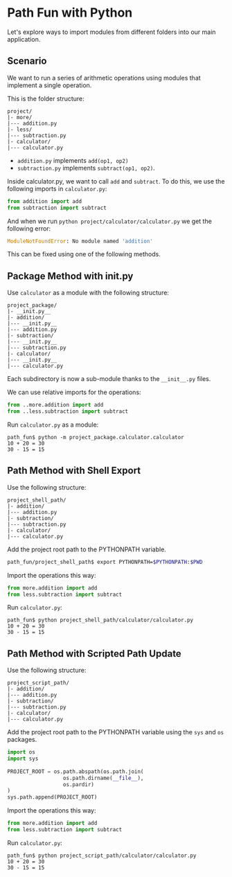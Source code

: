 # Path Fun with Python

Let's explore ways to import modules from different folders into our main application.

## Scenario

We want to run a series of arithmetic operations using modules that implement a single operation.

This is the folder structure:
```
project/
|- more/
|--- addition.py
|- less/
|--- subtraction.py
|- calculator/
|--- calculator.py
```

* `addition.py` implements `add(op1, op2)`
* `subtraction.py` implements `subtract(op1, op2)`.

Inside calculator.py, we want to call `add` and `subtract`. To do this, we use the following imports in `calculator.py`:
```python
from addition import add
from subtraction import subtract
```

And when we run `python project/calculator/calculator.py` we get the following error:
```python
ModuleNotFoundError: No module named 'addition'
```

This can be fixed using one of the following methods.

## Package Method with __init__.py

Use `calculator` as a module with the following structure:

```
project_package/
|- __init.py__
|- addition/
|--- __init.py__
|--- addition.py
|- subtraction/
|--- __init.py__
|--- subtraction.py
|- calculator/
|--- __init.py__
|--- calculator.py
```

Each subdirectory is now a sub-module thanks to the `__init__.py` files.

We can use relative imports for the operations:
```python
from ..more.addition import add
from ..less.subtraction import subtract
```

Run `calculator.py` as a module:
```
path_fun$ python -m project_package.calculator.calculator
10 + 20 = 30
30 - 15 = 15
```

## Path Method with Shell Export

Use the following structure:
```
project_shell_path/
|- addition/
|--- addition.py
|- subtraction/
|--- subtraction.py
|- calculator/
|--- calculator.py
```

Add the project root path to the PYTHONPATH variable.
```bash
path_fun/project_shell_path$ export PYTHONPATH=$PYTHONPATH:$PWD
```

Import the operations this way:
```python
from more.addition import add
from less.subtraction import subtract
```

Run `calculator.py`:
```
path_fun$ python project_shell_path/calculator/calculator.py
10 + 20 = 30
30 - 15 = 15
```

## Path Method with Scripted Path Update 

Use the following structure:
```
project_script_path/
|- addition/
|--- addition.py
|- subtraction/
|--- subtraction.py
|- calculator/
|--- calculator.py
```

Add the project root path to the PYTHONPATH variable using the `sys` and `os` packages.
```python
import os
import sys
    
PROJECT_ROOT = os.path.abspath(os.path.join(
                  os.path.dirname(__file__), 
                  os.pardir)
)
sys.path.append(PROJECT_ROOT)
```

Import the operations this way:
```python
from more.addition import add
from less.subtraction import subtract
```

Run `calculator.py`:
```
path_fun$ python project_script_path/calculator/calculator.py
10 + 20 = 30
30 - 15 = 15
```
